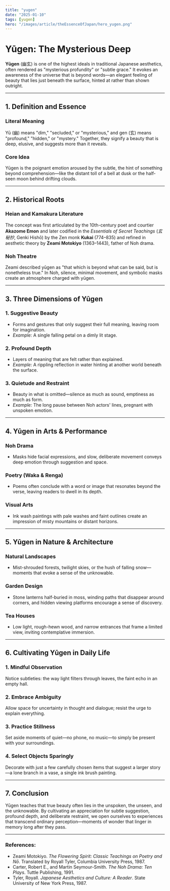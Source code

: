 ```yaml
---
title: "yugen"
date: "2025-01-10"
tags: [yugen]
hero: "/images/article/theEssenceOfJapan/hero_yugen.png"
---
```


# Yūgen: The Mysterious Deep

**Yūgen** (幽玄) is one of the highest ideals in traditional Japanese aesthetics, often rendered as "mysterious profundity" or "subtle grace." It evokes an awareness of the universe that is beyond words—an elegant feeling of beauty that lies just beneath the surface, hinted at rather than shown outright.

---

## 1. Definition and Essence

### **Literal Meaning**  
  Yū (幽) means "dim," "secluded," or "mysterious," and gen (玄) means "profound," "hidden," or "mystery." Together, they signify a beauty that is deep, elusive, and suggests more than it reveals.

### **Core Idea**  
  Yūgen is the poignant emotion aroused by the subtle, the hint of something beyond comprehension—like the distant toll of a bell at dusk or the half-seen moon behind drifting clouds.

---

## 2. Historical Roots

### **Heian and Kamakura Literature**  
  The concept was first articulated by the 10th-century poet and courtier **Akazome Emon** and later codified in the *Essentials of Secret Teachings* (*玄秘抄*, Genki Hishō) by the Zen monk **Kukai** (774–835) and refined in aesthetic theory by **Zeami Motokiyo** (1363–1443), father of Noh drama.

### **Noh Theatre**  
  Zeami described yūgen as "that which is beyond what can be said, but is nonetheless true." In Noh, silence, minimal movement, and symbolic masks create an atmosphere charged with yūgen.

---

## 3. Three Dimensions of Yūgen

### **1. Suggestive Beauty**
   - Forms and gestures that only suggest their full meaning, leaving room for imagination.  
   - *Example:* A single falling petal on a dimly lit stage.

### **2. Profound Depth** 
   - Layers of meaning that are felt rather than explained.  
   - *Example:* A rippling reflection in water hinting at another world beneath the surface.

### **3. Quietude and Restraint**  
   - Beauty in what is omitted—silence as much as sound, emptiness as much as form.  
   - *Example:* The long pause between Noh actors' lines, pregnant with unspoken emotion.

---

## 4. Yūgen in Arts & Performance

### **Noh Drama**  
  - Masks hide facial expressions, and slow, deliberate movement conveys deep emotion through suggestion and space.

### **Poetry (Waka & Renga)**  
  - Poems often conclude with a word or image that resonates beyond the verse, leaving readers to dwell in its depth.

### **Visual Arts**  
  - Ink wash paintings with pale washes and faint outlines create an impression of misty mountains or distant horizons.

---

## 5. Yūgen in Nature & Architecture

### **Natural Landscapes**  
  - Mist-shrouded forests, twilight skies, or the hush of falling snow—moments that evoke a sense of the unknowable.

### **Garden Design**  
  - Stone lanterns half-buried in moss, winding paths that disappear around corners, and hidden viewing platforms encourage a sense of discovery.

### **Tea Houses**  
  - Low light, rough-hewn wood, and narrow entrances that frame a limited view, inviting contemplative immersion.

---

## 6. Cultivating Yūgen in Daily Life

### **1. Mindful Observation**  
   Notice subtleties: the way light filters through leaves, the faint echo in an empty hall.

### **2. Embrace Ambiguity**  
   Allow space for uncertainty in thought and dialogue; resist the urge to explain everything.

### **3. Practice Stillness**  
   Set aside moments of quiet—no phone, no music—to simply be present with your surroundings.

### **4. Select Objects Sparingly**  
   Decorate with just a few carefully chosen items that suggest a larger story—a lone branch in a vase, a single ink brush painting.

---

## 7. Conclusion

Yūgen teaches that true beauty often lies in the unspoken, the unseen, and the unknowable. By cultivating an appreciation for subtle suggestion, profound depth, and deliberate restraint, we open ourselves to experiences that transcend ordinary perception—moments of wonder that linger in memory long after they pass.

---

### **References:**  
- Zeami Motokiyo. *The Flowering Spirit: Classic Teachings on Poetry and Nō*. Translated by Royall Tyler, Columbia University Press, 1987.  
- Carter, Robert E., and Martin Seymour-Smith. *The Noh Drama: Ten Plays*. Tuttle Publishing, 1991.  
- Tyler, Royall. *Japanese Aesthetics and Culture: A Reader*. State University of New York Press, 1987.  
```
